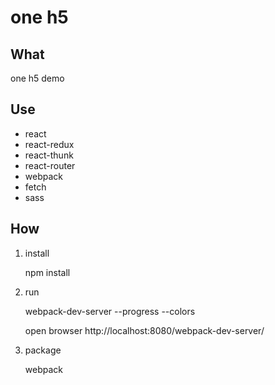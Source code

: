 # one h5

## What

one h5 demo

## Use
-	react
-	react-redux
-	react-thunk
-	react-router
-	webpack
-	fetch
-	sass

## How

1. install
   
	npm install

2. run

	webpack-dev-server --progress --colors

	open browser http://localhost:8080/webpack-dev-server/

3. package
	
	webpack



